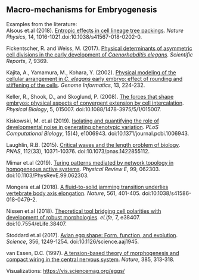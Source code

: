 ## Macro-mechanisms for Embryogenesis  

Examples from the literature:  
Alsous et.al (2018). [Entropic effects in cell lineage tree packings](https://www.researchgate.net/publication/326424607_Entropic_effects_in_cell_lineage_tree_packings). _Nature Physics_, 14, 1016-1021.doi:10.1038/s41567-018-0202-0.  

Fickentscher, R. and Weiss, M. (2017). [Physical determinants of asymmetric cell divisions in the early development of _Caenorhabditis elegans_](https://www.nature.com/articles/s41598-017-09690-4). _Scientific Reports_, 7, 9369.  

Kajita, A., Yamamura, M., Kohara, Y. (2002). [Physical modeling of the cellular arrangement in _C. elegans_ early embryo: effect of rounding and stiffening of the cells](https://www.ncbi.nlm.nih.gov/pubmed/14571391). _Genome Informatics_, 13, 224-232.

Keller, R., Shook, D., and Skoglund, P. (2008). [The forces that shape embryos: physical aspects of convergent extension by cell intercalation](http://stacks.iop.org/%20PhysBio/5/015007). _Physical Biology_, 5, 015007. doi:10.1088/1478-3975/5/1/015007.

Kiskowski, M. et.al (2019). [Isolating and quantifying the role of developmental noise in generating phenotypic variation](https://www.biorxiv.org/content/10.1101/334961v1). _PLoS Computational Biology_, 15(4), e1006943. doi:10.1371/journal.pcbi.1006943.  

Laughlin, R.B. (2015). [Critical waves and the length problem of biology](https://www.pnas.org/content/112/33/10371). _PNAS_, 112(33), 10371-10376. doi:10.1073/pnas.1422855112.  

Mimar et.al (2019). [Turing patterns mediated by network topology in homogeneous active systems](https://arxiv.org/abs/1903.03845). _Physical Review E_, 99, 062303. doi:10.1103/PhysRevE.99.062303.  

Mongera et.al (2018). [A fluid-to-solid jamming transition underlies vertebrate body axis elongation](https://www.nature.com/articles/s41586-018-0479-2). _Nature_, 561, 401-405. doi:10.1038/s41586-018-0479-2.  

Nissen et.al (2018). [Theoretical tool bridging cell polarities with development of robust morphologies](https://elifesciences.org/articles/38407). _eLife_, 7, e38407. doi:10.7554/eLife.38407.  

Stoddard et.al (2017). [Avian egg shape: Form, function, and evolution](https://www.researchgate.net/publication/318263505_Avian_egg_shape_Form_function_and_evolution). _Science_, 356, 1249-1254. doi:10.1126/science.aaj1945.  

van Essen, D.C. (1997). [A tension-based theory of morphogenesis and compact wiring in the central nervous system](https://www.nature.com/articles/385313a0). _Nature_, 385, 313-318.  

Visualizations: https://vis.sciencemag.org/eggs/  

